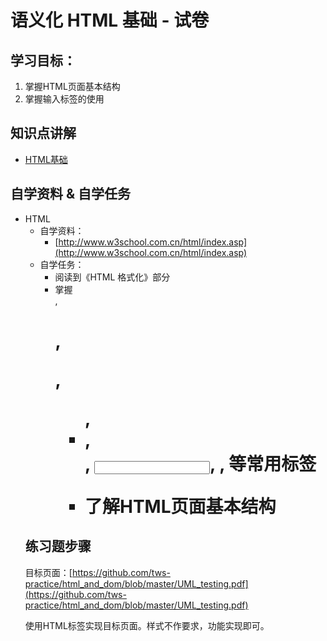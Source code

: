 # 语义化 HTML 基础 - 试卷

## 学习目标：

1. 掌握HTML页面基本结构
2. 掌握输入标签的使用

## 知识点讲解

- [HTML基础](https://s3.cn-north-1.amazonaws.com.cn/tws-courses-resource/HTML%E5%9F%BA%E7%A1%80.mp4)

## 自学资料 & 自学任务

- HTML
  - 自学资料：
    - [http://www.w3school.com.cn/html/index.asp](http://www.w3school.com.cn/html/index.asp)
  - 自学任务：
    - 阅读到《HTML 格式化》部分
    - 掌握<div>, <h1> , <p>, <ul>, <li>, <form>, <input>, <img>, <a>等常用标签
    - 了解HTML页面基本结构

## 练习题步骤

目标页面：[https://github.com/tws-practice/html_and_dom/blob/master/UML_testing.pdf](https://github.com/tws-practice/html_and_dom/blob/master/UML_testing.pdf)

使用HTML标签实现目标页面。样式不作要求，功能实现即可。
